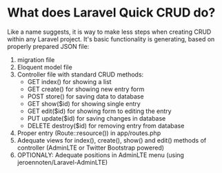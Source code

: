 # What does Laravel Quick CRUD do?
Like a name suggests, it is way to make less steps when creating CRUD within any Laravel project. It's basic functionality is generating, based on properly prepared JSON file:
1. migration file
2. Eloquent model file
3. Controller file with standard CRUD methods:
   - GET index() for showing a list
   - GET create() for showing new entry form
   - POST store() for saving data to database
   - GET show($id) for showing single entry
   - GET edit($id) for showing form to editing the entry
   - PUT update($id) for saving changes in database
   - DELETE destroy($id) for removing entry from database
4. Proper entry (Route::resource()) in app/routes.php
5. Adequate views for index(), create(), show() and edit() methods of controller (AdminLTE or Twitter Bootstrap powered)
6. OPTIONALY: Adequate positions in AdminLTE menu (using jeroennoten/Laravel-AdminLTE)
